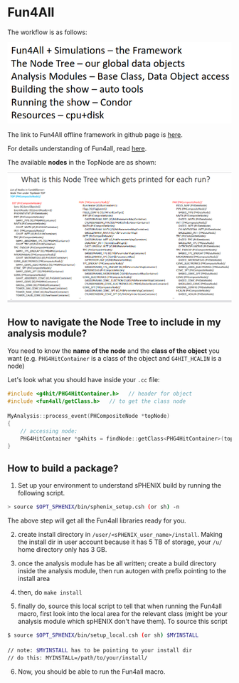 # Fun4All

The workflow is as follows:

![f4all](images/f4all.png)

The link to Fun4All offline framework in github page is [here](https://github.com/sPHENIX-Collaboration/coresoftware/tree/master/offline/framework).

For details understanding of Fun4all, read [here](tutorial_sphenix_computing_dec_2022.pdf).

The available **nodes** in the TopNode are as shown:

![Nodes](images/nodes_in_TopNode.png)

## How to navigate the Node Tree to include in my analysis module?

You need to know the **name of the node** and the **class of the object** you want (e.g. `PHG4HitContainer` is a class of the object and `G4HIT_HCALIN` is a node)

Let's look what you should have inside your `.cc` file:

```cpp
#include <g4hit/PHG4HitContainer.h>   // header for object
#include <fun4all/getClass.h>   // to get the class node

MyAnalysis::process_event(PHCompositeNode *topNode)
{
    // accessing node:
    PHG4HitContainer *g4hits = findNode::getClass<PHG4HitContainer>(topNode, "G4HIT_HCALIN");
}
```

## How to build a package?

1. Set up your environment to understand sPHENIX build by running the following script.
```bash
> source $OPT_SPHENIX/bin/sphenix_setup.csh (or sh) -n
```
The above step will get all the Fun4all libraries ready for you.

2. create install directory in `/user/<sPHENIX_user_name>/install`.
Making the install dir in user account because it has 5 TB of storage, your `/u/` home directory only has 3 GB.

3. once the analysis module has be all written; create a build directory inside the analysis module, then run autogen with prefix pointing to the install area

4. then, do `make install`

5. finally do, source this local script to tell that when running the Fun4all macro, first look into the local area for the relevant class (might be your analysis module which spHENIX don't have them). To source this script
```bash
$ source $OPT_SPHENIX/bin/setup_local.csh (or sh) $MYINSTALL

// note: $MYINSTALL has to be pointing to your install dir
// do this: MYINSTALL=/path/to/your/install/
```

6. Now, you should be able to run the Fun4all macro.

